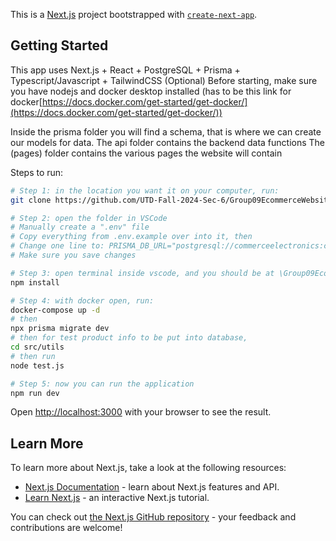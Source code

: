 This is a [Next.js](https://nextjs.org) project bootstrapped with [`create-next-app`](https://nextjs.org/docs/app/api-reference/cli/create-next-app).

## Getting Started
This app uses Next.js + React + PostgreSQL + Prisma + Typescript/Javascript + TailwindCSS (Optional)
Before starting, make sure you have nodejs and docker desktop installed 
(has to be this link for docker[https://docs.docker.com/get-started/get-docker/](https://docs.docker.com/get-started/get-docker/))

Inside the prisma folder you will find a schema, that is where we can create our models for data.
The api folder contains the backend data functions
The (pages) folder contains the various pages the website will contain

Steps to run:
```bash
# Step 1: in the location you want it on your computer, run:
git clone https://github.com/UTD-Fall-2024-Sec-6/Group09EcommerceWebsite

# Step 2: open the folder in VSCode
# Manually create a ".env" file
# Copy everything from .env.example over into it, then
# Change one line to: PRISMA_DB_URL="postgresql://commerceelectronics:commerceelectronics@localhost:5432/commerceelectronics"
# Make sure you save changes

# Step 3: open terminal inside vscode, and you should be at \Group09EcommerceWebsite then run:
npm install

# Step 4: with docker open, run:
docker-compose up -d
# then
npx prisma migrate dev
# then for test product info to be put into database,
cd src/utils
# then run
node test.js

# Step 5: now you can run the application
npm run dev
```
Open [http://localhost:3000](http://localhost:3000) with your browser to see the result.

## Learn More

To learn more about Next.js, take a look at the following resources:

- [Next.js Documentation](https://nextjs.org/docs) - learn about Next.js features and API.
- [Learn Next.js](https://nextjs.org/learn) - an interactive Next.js tutorial.

You can check out [the Next.js GitHub repository](https://github.com/vercel/next.js) - your feedback and contributions are welcome!
